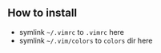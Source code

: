 ## How to install

- symlink `~/.vimrc` to `.vimrc` here
- symlink `~/.vim/colors` to `colors` dir here
